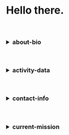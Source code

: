 <!-- https://github/urlpath/urlpath/README.md -->

<!-- SECTION 00 | BEGIN/OPEN/START -->
# Hello there.
<!-- SECTION 00 | CLOSE/END/STOP -->

<br>

<!-- SECTION 01 | BEGIN/OPEN/START -->
<h3>
<details>
  <summary>about-bio</summary>

  <br>

- List: 0th
- List: 1st
- List: 2nd
- List: 3rd

![SkillIcons](https://skillicons.dev/icons?i=express,nodejs,python,tailwind)<br>
![SkillIcons](https://skillicons.dev/icons?i=docker,nginx,postgresql,sqlite)<br>
![SkillIcons](https://skillicons.dev/icons?i=bash,c,cpp,perl)<br>

</details>
</h3>
<!-- SECTION 01 | CLOSE/END/STOP -->

<br>

<!-- SECTION 02 | BEGIN/OPEN/START --> 
<h3>
<details>
  <summary>activity-data</summary>

  <br>

![Top Langs](https://github-readme-stats.vercel.app/api/top-langs/?username=urlpath&layout=compact&theme=github_dark)<br>

![Users's GitHub stats](https://github-readme-stats.vercel.app/api?username=urlpath&rank_icon=github&theme=github_dark)

</details>
</h3>
<!-- SECTION 02 | CLOSE/END/STOP --> 

<br>

<!-- SECTION 03 | BEGIN/OPEN/START --> 
<h3>
<details>
  <summary>contact-info</summary>

  <br>

[E-mail](mailto:@)<br>

```
INFO_HERE
```

[<img src="https://discord.c99.nl/widget/theme-1/1029294235544981596.png">](https://discord.gg/u6j6MXZaft)<br>

</details>
</h3>
<!-- SECTION 03 | CLOSE/END/STOP --> 

<br>

<!-- SECTION 04 | BEGIN/OPEN/START --> 
<h3>
<details>
  <summary>current-mission</summary>

  <br>

- Finish side project
- [Permalink](https://github.com/urlpath/side)<br>

[![Customized Card](https://github-readme-stats.vercel.app/api/pin?username=urlpath&repo=side&theme=github_dark)](https://github.com/urlpath/side)<br>

</details>
</h3>
<!-- SECTION 04 | CLOSE/END/STOP --> 

<br>

<!-- EOF -->
